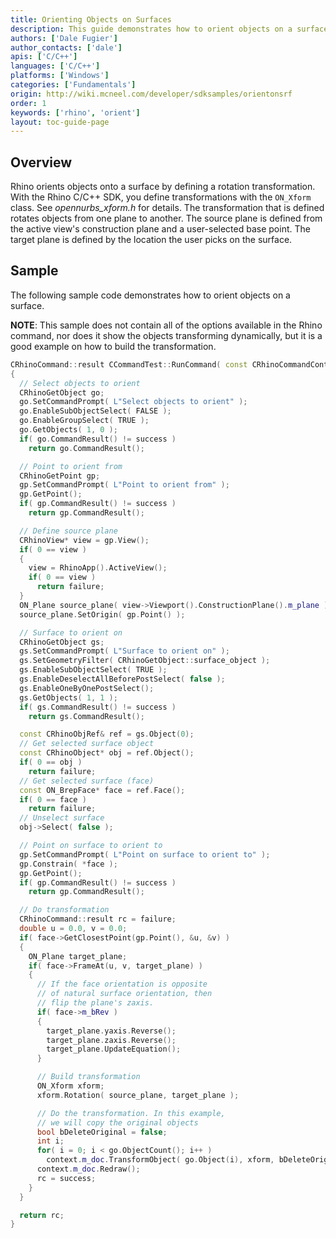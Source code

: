 ```yaml
---
title: Orienting Objects on Surfaces
description: This guide demonstrates how to orient objects on a surface using C/C++.
authors: ['Dale Fugier']
author_contacts: ['dale']
apis: ['C/C++']
languages: ['C/C++']
platforms: ['Windows']
categories: ['Fundamentals']
origin: http://wiki.mcneel.com/developer/sdksamples/orientonsrf
order: 1
keywords: ['rhino', 'orient']
layout: toc-guide-page
---
```


 
## Overview

Rhino orients objects onto a surface by defining a rotation transformation.  With the Rhino C/C++ SDK, you define transformations with the `ON_Xform` class.  See *opennurbs_xform.h* for details.  The transformation that is defined rotates objects from one plane to another.  The source plane is defined from the active view's construction plane and a user-selected base point.  The target plane is defined by the location the user picks on the surface.

## Sample

The following sample code demonstrates how to orient objects on a surface.  

**NOTE**: This sample does not contain all of the options available in the Rhino command, nor does it show the objects transforming dynamically, but it is a good example on how to build the transformation.

```cpp
CRhinoCommand::result CCommandTest::RunCommand( const CRhinoCommandContext& context )
{
  // Select objects to orient
  CRhinoGetObject go;
  go.SetCommandPrompt( L"Select objects to orient" );
  go.EnableSubObjectSelect( FALSE );
  go.EnableGroupSelect( TRUE );
  go.GetObjects( 1, 0 );
  if( go.CommandResult() != success )
    return go.CommandResult();

  // Point to orient from
  CRhinoGetPoint gp;
  gp.SetCommandPrompt( L"Point to orient from" );
  gp.GetPoint();
  if( gp.CommandResult() != success )
    return gp.CommandResult();

  // Define source plane
  CRhinoView* view = gp.View();
  if( 0 == view )
  {
    view = RhinoApp().ActiveView();
    if( 0 == view )
      return failure;
  }
  ON_Plane source_plane( view->Viewport().ConstructionPlane().m_plane );
  source_plane.SetOrigin( gp.Point() );

  // Surface to orient on
  CRhinoGetObject gs;
  gs.SetCommandPrompt( L"Surface to orient on" );
  gs.SetGeometryFilter( CRhinoGetObject::surface_object );
  gs.EnableSubObjectSelect( TRUE );
  gs.EnableDeselectAllBeforePostSelect( false );
  gs.EnableOneByOnePostSelect();
  gs.GetObjects( 1, 1 );
  if( gs.CommandResult() != success )
    return gs.CommandResult();

  const CRhinoObjRef& ref = gs.Object(0);
  // Get selected surface object
  const CRhinoObject* obj = ref.Object();
  if( 0 == obj )
    return failure;
  // Get selected surface (face)
  const ON_BrepFace* face = ref.Face();
  if( 0 == face )
    return failure;
  // Unselect surface
  obj->Select( false );

  // Point on surface to orient to
  gp.SetCommandPrompt( L"Point on surface to orient to" );
  gp.Constrain( *face );
  gp.GetPoint();
  if( gp.CommandResult() != success )
    return gp.CommandResult();

  // Do transformation
  CRhinoCommand::result rc = failure;
  double u = 0.0, v = 0.0;
  if( face->GetClosestPoint(gp.Point(), &u, &v) )
  {
    ON_Plane target_plane;
    if( face->FrameAt(u, v, target_plane) )
    {
      // If the face orientation is opposite
      // of natural surface orientation, then
      // flip the plane's zaxis.
      if( face->m_bRev )
      {
        target_plane.yaxis.Reverse();
        target_plane.zaxis.Reverse();
        target_plane.UpdateEquation();
      }

      // Build transformation
      ON_Xform xform;
      xform.Rotation( source_plane, target_plane );

      // Do the transformation. In this example,
      // we will copy the original objects
      bool bDeleteOriginal = false;
      int i;
      for( i = 0; i < go.ObjectCount(); i++ )
        context.m_doc.TransformObject( go.Object(i), xform, bDeleteOriginal );
      context.m_doc.Redraw();
      rc = success;
    }
  }

  return rc;
}
```
